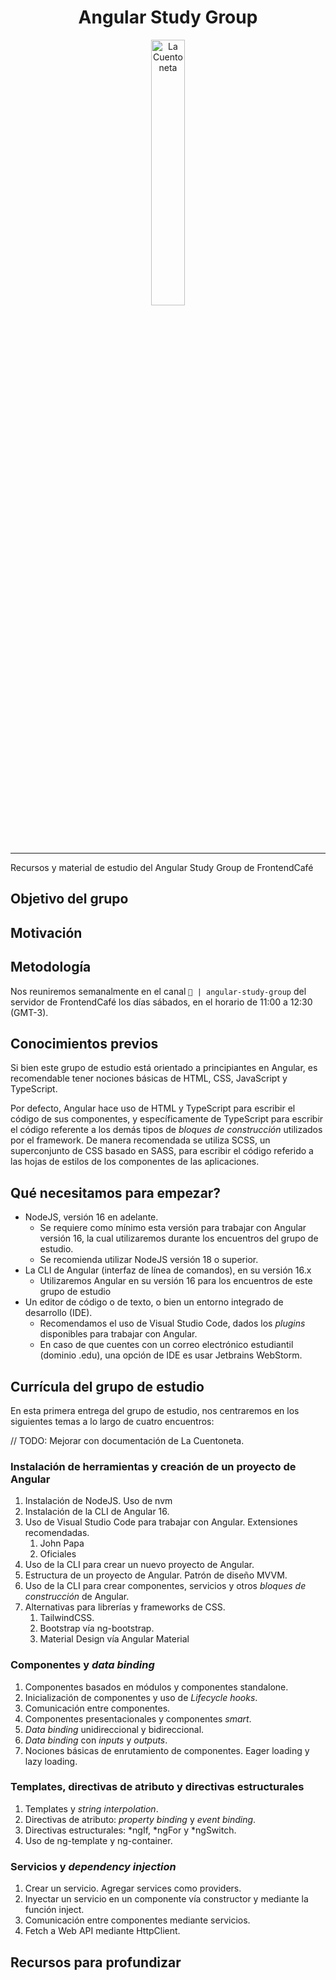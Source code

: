 <div align="center" width="100%">
    <h1>Angular Study Group</h1>
    <picture>
        <source media="(prefers-color-scheme: dark)" srcset="https://upload.wikimedia.org/wikipedia/commons/thumb/c/cf/Angular_full_color_logo.svg/2048px-Angular_full_color_logo.svg.png">
        <img width="33%" alt="La Cuentoneta" src="https://upload.wikimedia.org/wikipedia/commons/thumb/c/cf/Angular_full_color_logo.svg/2048px-Angular_full_color_logo.svg.png">
    </picture>
</div>

---

Recursos y material de estudio del Angular Study Group de FrontendCafé

## Objetivo del grupo

## Motivación

## Metodología

Nos reuniremos semanalmente en el canal `🔮 | angular-study-group` del servidor de FrontendCafé los días sábados, en el horario de 11:00 a 12:30 (GMT-3).

## Conocimientos previos
Si bien este grupo de estudio está orientado a principiantes en Angular, es recomendable tener nociones básicas de HTML, CSS, JavaScript y TypeScript.

Por defecto, Angular hace uso de HTML y TypeScript para escribir el código de sus componentes, y específicamente de TypeScript para escribir el código referente a los demás tipos de _bloques de construcción_ utilizados por el framework. De manera recomendada se utiliza SCSS, un superconjunto de CSS basado en SASS, para escribir el código referido a las hojas de estilos de los componentes de las aplicaciones.

## Qué necesitamos para empezar?

- NodeJS, versión 16 en adelante.
  - Se requiere como mínimo esta versión para trabajar con Angular versión 16, la cual utilizaremos durante los encuentros del grupo de estudio.
  - Se recomienda utilizar NodeJS versión 18 o superior.
- La CLI de Angular (interfaz de línea de comandos), en su versión 16.x
  - Utilizaremos Angular en su versión 16 para los encuentros de este grupo de estudio
- Un editor de código o de texto, o bien un entorno integrado de desarrollo (IDE).
  - Recomendamos el uso de Visual Studio Code, dados los _plugins_ disponibles para trabajar con Angular.
  - En caso de que cuentes con un correo electrónico estudiantil (dominio .edu), una opción de IDE es usar Jetbrains WebStorm.

## Currícula del grupo de estudio

En esta primera entrega del grupo de estudio, nos centraremos en los siguientes temas a lo largo de cuatro encuentros:

// TODO: Mejorar con documentación de La Cuentoneta.

### Instalación de herramientas y creación de un proyecto de Angular
1. Instalación de NodeJS. Uso de nvm
2. Instalación de la CLI de Angular 16.
3. Uso de Visual Studio Code para trabajar con Angular. Extensiones recomendadas.
   1. John Papa
   2. Oficiales
4. Uso de la CLI para crear un nuevo proyecto de Angular.
5. Estructura de un proyecto de Angular. Patrón de diseño MVVM.
6. Uso de la CLI para crear componentes, servicios y otros _bloques de construcción_ de Angular.
7. Alternativas para librerías y frameworks de CSS.
   1. TailwindCSS.
   2. Bootstrap vía ng-bootstrap.
   3. Material Design vía Angular Material

### Componentes y _data binding_
1. Componentes basados en módulos y componentes standalone.
2. Inicialización de componentes y uso de _Lifecycle hooks_.
3. Comunicación entre componentes.
4. Componentes presentacionales y componentes _smart_.
5. _Data binding_ unidireccional y bidireccional.
6. _Data binding_ con _inputs_ y _outputs_.
7. Nociones básicas de enrutamiento de componentes. Eager loading y lazy loading.

### Templates, directivas de atributo y directivas estructurales
1. Templates y _string interpolation_.
2. Directivas de atributo: _property binding_ y _event binding_. 
3. Directivas estructurales: *ngIf, *ngFor y *ngSwitch.
4. Uso de ng-template y ng-container.

### Servicios y _dependency injection_
1. Crear un servicio. Agregar services como providers.
2. Inyectar un servicio en un componente vía constructor y mediante la función inject.
3. Comunicación entre componentes mediante servicios.
4. Fetch a Web API mediante HttpClient.

## Recursos para profundizar
